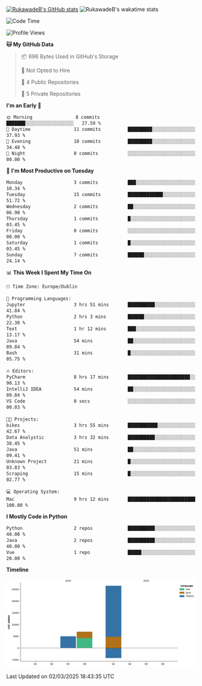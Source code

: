 
[![RukawadeB's GitHub stats](https://github-readme-stats.vercel.app/api?username=RukawadeB&hide=prs&show_icons=true&theme=omni)](https://github.com/anuraghazra/github-readme-stats)
![RukawadeB's wakatime stats](https://github-readme-stats.vercel.app/api/wakatime?username=RukawadeB)

<!--START_SECTION:waka-->
![Code Time](http://img.shields.io/badge/Code%20Time-312%20hrs%207%20mins-blue)

![Profile Views](http://img.shields.io/badge/Profile%20Views-18-blue)

**🐱 My GitHub Data** 

> 📦 696 Bytes Used in GitHub's Storage 
 > 
> 🚫 Not Opted to Hire
 > 
> 📜 4 Public Repositories 
 > 
> 🔑 5 Private Repositories 
 > 
**I'm an Early 🐤** 

```text
🌞 Morning                8 commits           ███████░░░░░░░░░░░░░░░░░░   27.59 % 
🌆 Daytime                11 commits          █████████░░░░░░░░░░░░░░░░   37.93 % 
🌃 Evening                10 commits          █████████░░░░░░░░░░░░░░░░   34.48 % 
🌙 Night                  0 commits           ░░░░░░░░░░░░░░░░░░░░░░░░░   00.00 % 
```
📅 **I'm Most Productive on Tuesday** 

```text
Monday                   3 commits           ███░░░░░░░░░░░░░░░░░░░░░░   10.34 % 
Tuesday                  15 commits          █████████████░░░░░░░░░░░░   51.72 % 
Wednesday                2 commits           ██░░░░░░░░░░░░░░░░░░░░░░░   06.90 % 
Thursday                 1 commits           █░░░░░░░░░░░░░░░░░░░░░░░░   03.45 % 
Friday                   0 commits           ░░░░░░░░░░░░░░░░░░░░░░░░░   00.00 % 
Saturday                 1 commits           █░░░░░░░░░░░░░░░░░░░░░░░░   03.45 % 
Sunday                   7 commits           ██████░░░░░░░░░░░░░░░░░░░   24.14 % 
```


📊 **This Week I Spent My Time On** 

```text
🕑︎ Time Zone: Europe/Dublin

💬 Programming Languages: 
Jupyter                  3 hrs 51 mins       ██████████░░░░░░░░░░░░░░░   41.84 % 
Python                   2 hrs 3 mins        ██████░░░░░░░░░░░░░░░░░░░   22.38 % 
Text                     1 hr 12 mins        ███░░░░░░░░░░░░░░░░░░░░░░   13.17 % 
Java                     54 mins             ██░░░░░░░░░░░░░░░░░░░░░░░   09.84 % 
Bash                     31 mins             █░░░░░░░░░░░░░░░░░░░░░░░░   05.75 % 

🔥 Editors: 
PyCharm                  8 hrs 17 mins       ███████████████████████░░   90.13 % 
IntelliJ IDEA            54 mins             ██░░░░░░░░░░░░░░░░░░░░░░░   09.84 % 
VS Code                  0 secs              ░░░░░░░░░░░░░░░░░░░░░░░░░   00.03 % 

🐱‍💻 Projects: 
bikes                    3 hrs 55 mins       ███████████░░░░░░░░░░░░░░   42.67 % 
Data Analystic           3 hrs 32 mins       ██████████░░░░░░░░░░░░░░░   38.45 % 
Java                     51 mins             ██░░░░░░░░░░░░░░░░░░░░░░░   09.41 % 
Unknown Project          21 mins             █░░░░░░░░░░░░░░░░░░░░░░░░   03.83 % 
Scraping                 15 mins             █░░░░░░░░░░░░░░░░░░░░░░░░   02.77 % 

💻 Operating System: 
Mac                      9 hrs 12 mins       █████████████████████████   100.00 % 
```

**I Mostly Code in Python** 

```text
Python                   2 repos             ██████████░░░░░░░░░░░░░░░   40.00 % 
Java                     2 repos             ██████████░░░░░░░░░░░░░░░   40.00 % 
Vue                      1 repo              █████░░░░░░░░░░░░░░░░░░░░   20.00 % 
```



**Timeline**

![Lines of Code chart](https://raw.githubusercontent.com/RukawadeB/RukawadeB/main/assets/bar_graph.png)


 Last Updated on 02/03/2025 18:43:35 UTC
<!--END_SECTION:waka-->



